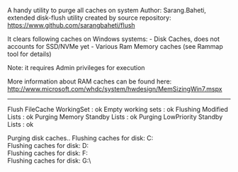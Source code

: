 
A handy utility to purge all caches on system
Author: Sarang.Baheti, extended disk-flush utility created by <vitillo>
source repository: https://www.github.com/sarangbaheti/flush

It clears following caches on Windows systems:
        - Disk Caches, does not accounts for SSD/NVMe yet
        - Various Ram Memory caches (see Rammap tool for details)

Note: it requires Admin privileges for execution

More information about RAM caches can be found here:
http://www.microsoft.com/whdc/system/hwdesign/MemSizingWin7.mspx

----------------------------------------------------------------------------------------------
Flush FileCache WorkingSet : ok
Empty working sets : ok
Flushing Modified Lists : ok
Purging Memory Standby Lists : ok
Purging LowPriority Standby Lists : ok

Purging disk caches..
Flushing caches for disk: C:\
Flushing caches for disk: D:\
Flushing caches for disk: F:\
Flushing caches for disk: G:\

